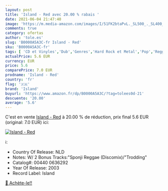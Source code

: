 ```yaml
---
layout: post
title: 'Island - Red avec 20.00 % rabais '
date: 2021-06-04 21:47:40
image: 'https://m.media-amazon.com/images/I/51FK2btaPvL._SL500_._SL400_.jpg'
comments: true
category: ofertas
author: 'tole.es'
slug: 'B0000A5A3C-fr Island - Red'
sku: 'B0000A5A3C-fr'
tags: [ 'CD et Vinyles','Dub','Genres','Hard Rock et Metal','Pop','Reggae','Roots Reggae','island', ]
actualPrice: 5.6 EUR
currency: EUR
price: 5.6
comparePrice: 7.0 EUR
prodname: 'Island - Red'
country: 'fr'
flag: '🇫🇷'
brand: 'Island'
buyurl: 'https://www.amazon.fr/dp/B0000A5A3C/?tag=tolees0d-21'
descuento: '20.00'
average: '5.6'
---
```


C'est en vente [Island - Red](https://www.amazon.fr/dp/B0000A5A3C/?tag=tolees0d-21)  à  20.00 % de réduction, prix final  5.6 EUR (original: 7.0 EUR) ici:

[![Island - Red](https://m.media-amazon.com/images/I/51FK2btaPvL._SL500_._SL400_.jpg)](https://www.amazon.fr/dp/B0000A5A3C/?tag=tolees0d-21)

ℹ️:

- Country Of Release: NLD
- Notes: W/ 2 Bonus Tracks:"Sponji Reggae (Discomix)/"Trodding"
- Catalog#: 00440 0636292
- Year Of Release: 2003
- Record Label: Island

[🛒 Achète-le!!](https://www.amazon.fr/dp/B0000A5A3C/?tag=tolees0d-21)
